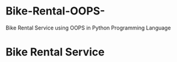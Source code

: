 # Bike-Rental-OOPS-
Bike Rental Service using OOPS in Python Programming Language
<h1>Bike Rental Service</h1>
